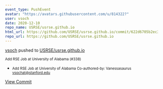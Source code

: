 ```yaml
---
event_type: PushEvent
avatar: "https://avatars.githubusercontent.com/u/814322?"
user: vsoch
date: 2020-12-10
repo_name: USRSE/usrse.github.io
html_url: https://github.com/USRSE/usrse.github.io/commit/622d6705b2ec3911f927131f4ca71eb1495f9549
repo_url: https://github.com/USRSE/usrse.github.io
---
```


<a href='https://github.com/vsoch' target='_blank'>vsoch</a> pushed to <a href='https://github.com/USRSE/usrse.github.io' target='_blank'>USRSE/usrse.github.io</a>

<small>Add RSE Job at University of Alabama (#338)

* Add RSE Job at University of Alabama
Co-authored-by: Vanessasaurus <vsochat@stanford.edu></small>

<a href='https://github.com/USRSE/usrse.github.io/commit/622d6705b2ec3911f927131f4ca71eb1495f9549' target='_blank'>View Commit</a>